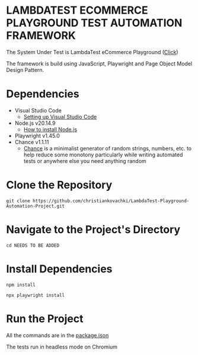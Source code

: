 # LAMBDATEST ECOMMERCE PLAYGROUND TEST AUTOMATION FRAMEWORK

The System Under Test is LambdaTest eCommerce Playground ([Click](https://ecommerce-playground.lambdatest.io/))

The framework is build using JavaScript, Playwright and Page Object Model Design Pattern.

# Dependencies
 - Visual Studio Code
   - [Setting up Visual Studio Code](https://code.visualstudio.com/docs/setup/setup-overview)
 - Node.js v20.14.9
   - [How to install Node.js](https://nodejs.org/en/learn/getting-started/how-to-install-nodejs)
 - Playwright v1.45.0
 - Chance v1.1.11
   - [Chance](https://chancejs.com/) is a minimalist generator of random strings, numbers, etc. to help reduce some monotony particularly while writing automated tests or anywhere else you need anything random

# Clone the Repository
`git clone https://github.com/christiankovachki/LambdaTest-Playground-Automation-Project.git`

# Navigate to the Project's Directory
`cd NEEDS TO BE ADDED`

# Install Dependencies
`npm install`

`npx playwright install`

# Run the Project
All the commands are in the [package.json](https://github.com/christiankovachki/LambdaTest-Playground-Automation-Project/blob/main/package.json)

The tests run in headless mode on Chromium
